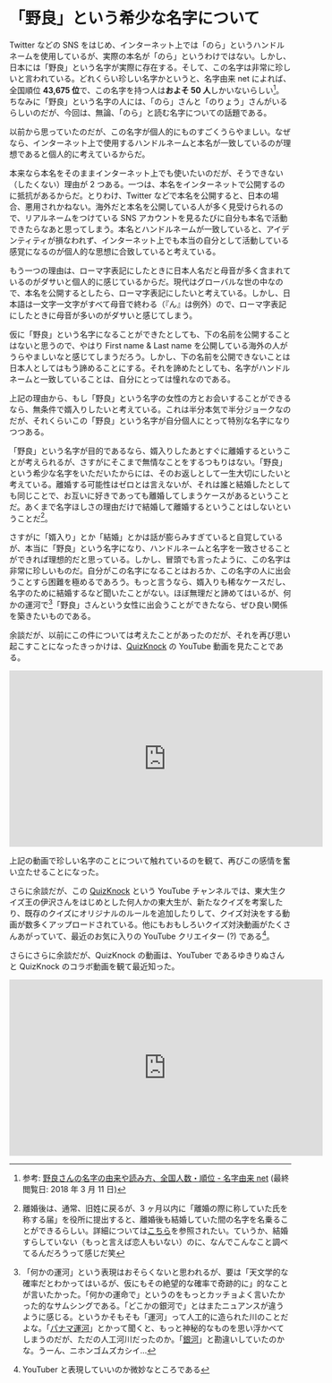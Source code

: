# 「野良」という希少な名字について
Twitter などの SNS をはじめ、インターネット上では「のら」というハンドルネームを使用しているが、実際の本名が「のら」というわけではない。しかし、日本には「野良」という名字が実際に存在する。そして、この名字は非常に珍しいと言われている。どれくらい珍しい名字かというと、名字由来 net によれば、全国順位 **43,675 位**で、この名字を持つ人は**およそ 50 人**しかいないらしい[^nora]。ちなみに「野良」という名字の人には、「のら」さんと「のりょう」さんがいるらしいのだが、今回は、無論、「のら」と読む名字についての話題である。

[^nora]: 参考: [野良さんの名字の由来や読み方、全国人数・順位 - 名字由来 net](https://myoji-yurai.net/searchResult.htm?myojiKanji=%E9%87%8E%E8%89%AF) (最終閲覧日: 2018 年 3 月 11 日)

以前から思っていたのだが、この名字が個人的にものすごくうらやましい。なぜなら、インターネット上で使用するハンドルネームと本名が一致しているのが理想であると個人的に考えているからだ。

本来なら本名をそのままインターネット上でも使いたいのだが、そうできない（したくない）理由が 2 つある。一つは、本名をインターネットで公開するのに抵抗があるからだ。とりわけ、Twitter などで本名を公開すると、日本の場合、悪用されかねない。海外だと本名を公開している人が多く見受けられるので、リアルネームをつけている SNS アカウントを見るたびに自分も本名で活動できたらなあと思ってしまう。本名とハンドルネームが一致していると、アイデンティティが損なわれず、インターネット上でも本当の自分として活動している感覚になるのが個人的な思想に合致していると考えている。

もう一つの理由は、ローマ字表記にしたときに日本人名だと母音が多く含まれているのがダサいと個人的に感じているからだ。現代はグローバルな世の中なので、本名を公開するとしたら、ローマ字表記にしたいと考えている。しかし、日本語は一文字一文字がすべて母音で終わる（『ん』は例外）ので、ローマ字表記にしたときに母音が多いのがダサいと感じてしまう。

仮に「野良」という名字になることができたとしても、下の名前を公開することはないと思うので、やはり First name & Last name を公開している海外の人がうらやましいなと感じてしまうだろう。しかし、下の名前を公開できないことは日本人としてはもう諦めることにする。それを諦めたとしても、名字がハンドルネームと一致していることは、自分にとっては憧れなのである。

上記の理由から、もし「野良」という名字の女性の方とお会いすることができるなら、無条件で婿入りしたいと考えている。これは半分本気で半分ジョークなのだが、それくらいこの「野良」という名字が自分個人にとって特別な名字になりつつある。

「野良」という名字が目的であるなら、婿入りしたあとすぐに離婚するということが考えられるが、さすがにそこまで無情なことをするつもりはない。「野良」という希少な名字をいただいたからには、そのお返しとして一生大切にしたいと考えている。離婚する可能性はゼロとは言えないが、それは誰と結婚したとしても同じことで、お互いに好きであっても離婚してしまうケースがあるということだ。あくまで名字ほしさの理由だけで結婚して離婚するということはしないということだ[^about-family-name-after-divorce]。

[^about-family-name-after-divorce]: 離婚後は、通常、旧姓に戻るが、3 ヶ月以内に「離婚の際に称していた氏を称する届」を役所に提出すると、離婚後も結婚していた間の名字を名乗ることができるらしい。詳細については[こちら](https://www.adire-rikon.jp/child/koseki.html)を参照されたい。ていうか、結婚すらしていない（もっと言えば恋人もいない）のに、なんでこんなこと調べてるんだろうって感じだ笑

さすがに「婿入り」とか「結婚」とかは話が膨らみすぎていると自覚しているが、本当に「野良」という名字になり、ハンドルネームと名字を一致させることができれば理想的だと思っている。しかし、冒頭でも言ったように、この名字は非常に珍しいものだ。自分がこの名字になることはおろか、この名字の人に出会うことすら困難を極めるであろう。もっと言うなら、婿入りも稀なケースだし、名字のために結婚するなど聞いたことがない。ほぼ無理だと諦めてはいるが、何かの運河で[^nanika-no-unga]「野良」さんという女性に出会うことができたなら、ぜひ良い関係を築きたいものである。

[^nanika-no-unga]: 「何かの運河」という表現はおそらくないと思われるが、要は「天文学的な確率だとわかってはいるが、仮にもその絶望的な確率で奇跡的に」的なことが言いたかった。「何かの運命で」というのをもっとカッチョよく言いたかった的なサムシングである。「どこかの銀河で」とはまたニュアンスが違うように感じる。というかそもそも「運河」って人工的に造られた川のことだよな。「[パナマ運河](https://www.google.co.jp/search?q=%E3%83%91%E3%83%8A%E3%83%9E%E9%81%8B%E6%B2%B3&tbm=isch)」とかって聞くと、もっと神秘的なものを思い浮かべてしまうのだが、ただの人工河川だったのか。「[銀河](https://www.google.co.jp/search?q=%E9%8A%80%E6%B2%B3&tbm=isch)」と勘違いしていたのかな。うーん、ニホンゴムズカシイ…

余談だが、以前にこの件については考えたことがあったのだが、それを再び思い起こすことになったきっかけは、[QuizKnock](https://www.youtube.com/channel/UCQ_MqAw18jFTlBB-f8BP7dw) の YouTube 動画を見たことである。

<iframe width="560" height="315" src="https://www.youtube-nocookie.com/embed/iaVOfa_HL0w?rel=0&amp;showinfo=0" frameborder="0" allow="autoplay; encrypted-media" allowfullscreen></iframe>

上記の動画で珍しい名字のことについて触れているのを観て、再びこの感情を奮い立たせることになった。

さらに余談だが、この [QuizKnock](https://www.youtube.com/channel/UCQ_MqAw18jFTlBB-f8BP7dw) という YouTube チャンネルでは、東大生クイズ王の伊沢さんをはじめとした何人かの東大生が、新たなクイズを考案したり、既存のクイズにオリジナルのルールを追加したりして、クイズ対決をする動画が数多くアップロードされている。他にもおもしろいクイズ対決動画がたくさんあがっていて、最近のお気に入りの YouTube クリエイター (?) である[^youtuber?]。

[^youtuber?]: YouTuber と表現していいのか微妙なところである

さらにさらに余談だが、QuizKnock の動画は、YouTuber であるゆきりぬさんと QuizKnock のコラボ動画を観て最近知った。

<iframe width="560" height="315" src="https://www.youtube-nocookie.com/embed/1yJSe4tsDjw?rel=0&amp;showinfo=0" frameborder="0" allow="autoplay; encrypted-media" allowfullscreen></iframe>
